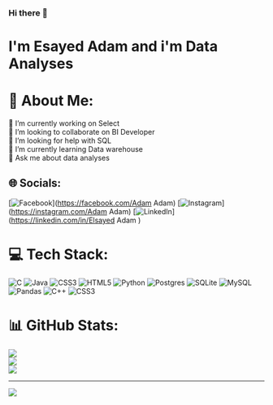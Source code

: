 ### Hi there 👋
# I'm Esayed Adam and i'm Data Analyses
# 💫 About Me:
🔭 I’m currently working on Select<br>👯 I’m looking to collaborate on BI Developer<br>🤝 I’m looking for help with SQL<br>🌱 I’m currently learning Data warehouse<br>💬 Ask me about data analyses<br>


## 🌐 Socials:
[![Facebook](https://img.shields.io/badge/Facebook-%231877F2.svg?logo=Facebook&logoColor=white)](https://facebook.com/Adam Adam) [![Instagram](https://img.shields.io/badge/Instagram-%23E4405F.svg?logo=Instagram&logoColor=white)](https://instagram.com/Adam Adam) [![LinkedIn](https://img.shields.io/badge/LinkedIn-%230077B5.svg?logo=linkedin&logoColor=white)](https://linkedin.com/in/Elsayed Adam ) 

# 💻 Tech Stack:
![C](https://img.shields.io/badge/c-%2300599C.svg?style=for-the-badge&logo=c&logoColor=white) ![Java](https://img.shields.io/badge/java-%23ED8B00.svg?style=for-the-badge&logo=openjdk&logoColor=white) ![CSS3](https://img.shields.io/badge/css3-%231572B6.svg?style=for-the-badge&logo=css3&logoColor=white) ![HTML5](https://img.shields.io/badge/html5-%23E34F26.svg?style=for-the-badge&logo=html5&logoColor=white) ![Python](https://img.shields.io/badge/python-3670A0?style=for-the-badge&logo=python&logoColor=ffdd54) ![Postgres](https://img.shields.io/badge/postgres-%23316192.svg?style=for-the-badge&logo=postgresql&logoColor=white) ![SQLite](https://img.shields.io/badge/sqlite-%2307405e.svg?style=for-the-badge&logo=sqlite&logoColor=white) ![MySQL](https://img.shields.io/badge/mysql-%2300000f.svg?style=for-the-badge&logo=mysql&logoColor=white) ![Pandas](https://img.shields.io/badge/pandas-%23150458.svg?style=for-the-badge&logo=pandas&logoColor=white) ![C++](https://img.shields.io/badge/c++-%2300599C.svg?style=for-the-badge&logo=c%2B%2B&logoColor=white) ![CSS3](https://img.shields.io/badge/css3-%231572B6.svg?style=for-the-badge&logo=css3&logoColor=white)
# 📊 GitHub Stats:
![](https://github-readme-stats.vercel.app/api?username=elsayedadam206&theme=dark&hide_border=false&include_all_commits=true&count_private=true)<br/>
![](https://github-readme-streak-stats.herokuapp.com/?user=elsayedadam206&theme=dark&hide_border=false)<br/>
![](https://github-readme-stats.vercel.app/api/top-langs/?username=elsayedadam206&theme=dark&hide_border=false&include_all_commits=true&count_private=true&layout=compact)

---
[![](https://visitcount.itsvg.in/api?id=elsayedadam206&icon=0&color=0)](https://visitcount.itsvg.in)

<!-- Proudly created with GPRM ( https://gprm.itsvg.in ) -->
